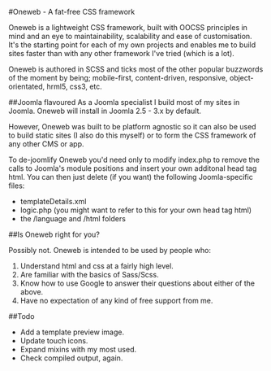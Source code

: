 #Oneweb - A fat-free CSS framework

Oneweb is a lightweight CSS framework, built with OOCSS principles in mind and an eye to maintainability, scalability and ease of customisation. It's the starting point for each of my own projects and enables me to build sites faster than with any other framework I've tried (which is a lot).

Oneweb is authored in SCSS and ticks most of the other popular buzzwords of the moment by being; mobile-first, content-driven, responsive, object-orientated, hrml5, css3, etc.

##Joomla flavoured
As a Joomla specialist I build most of my sites in Joomla. Oneweb will install in Joomla 2.5 - 3.x by default.

However, Oneweb was built to be platform agnostic so it can also be used to build static sites (I also do this myself) or to form the CSS framework of any other CMS or app. 

To de-joomlify Oneweb you'd need only to modify index.php to remove the calls to Joomla's module positions and insert your own additonal head tag html. You can then just delete (if you want) the following Joomla-specific files:

* templateDetails.xml
* logic.php (you might want to refer to this for your own head tag html)
* the /language and /html folders

##Is Oneweb right for you?

Possibly not. Oneweb is intended to be used by people who:

1. Understand html and css at a fairly high level.
2. Are familiar with the basics of Sass/Scss.
3. Know how to use Google to answer their questions about either of the above.
4. Have no expectation of any kind of free support from me.

##Todo
* Add a template preview image.
* Update touch icons.
* Expand mixins with my most used.
* Check compiled output, again.
